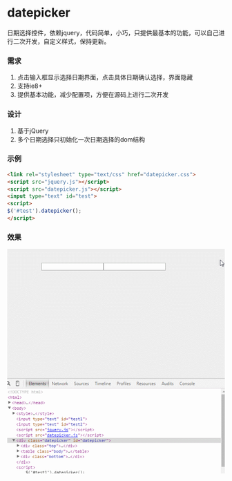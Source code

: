 # datepicker
日期选择控件，依赖jquery，代码简单，小巧，只提供最基本的功能，可以自己进行二次开发，自定义样式，保持更新。
### 需求
1. 点击输入框显示选择日期界面，点击具体日期确认选择，界面隐藏
2. 支持ie8+
3. 提供基本功能，减少配置项，方便在源码上进行二次开发

### 设计
1. 基于jQuery
2. 多个日期选择只初始化一次日期选择的dom结构

### 示例
```html
<link rel="stylesheet" type="text/css" href="datepicker.css">
<script src="jquery.js"></script>
<script src="datepicker.js"></script>
<input type="text" id="test">
<script>
$('#test').datepicker();
</script>
```
### 效果
![](readme/api-datepicker-1.gif)
